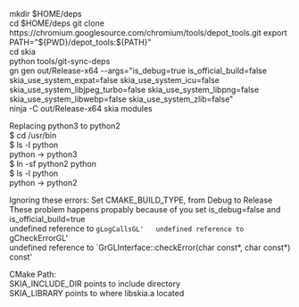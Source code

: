 mkdir $HOME/deps  
cd $HOME/deps  
git clone https://chromium.googlesource.com/chromium/tools/depot_tools.git  
export PATH="${PWD}/depot_tools:${PATH}"  
cd skia  
python tools/git-sync-deps  
gn gen out/Release-x64 --args="is_debug=true is_official_build=false skia_use_system_expat=false  skia_use_system_icu=false skia_use_system_libjpeg_turbo=false skia_use_system_libpng=false   skia_use_system_libwebp=false skia_use_system_zlib=false"  
ninja -C out/Release-x64 skia modules


Replacing python3 to python2  
$ cd /usr/bin  
$ ls -l python  
    python -> python3  
$ ln -sf python2 python  
$ ls -l python  
    python -> python2  


Ignoring these errors: Set CMAKE_BUILD_TYPE, from Debug to Release  
These problem happens propably because of you set is_debug=false and is_official_build=true  
undefined reference to `gLogCallsGL'  
undefined reference to `gCheckErrorGL'  
undefined reference to `GrGLInterface::checkError(char const*, char const*) const'  


CMake Path:  
SKIA_INCLUDE_DIR points to include directory  
SKIA_LIBRARY points to where libskia.a located  